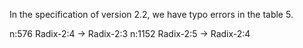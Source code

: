 In the specification of version 2.2, we have typo errors in the table 5.

n:576   Radix-2:4 -> Radix-2:3
n:1152  Radix-2:5 -> Radix-2:4
